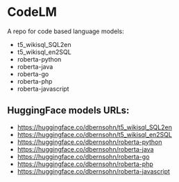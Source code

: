 # CodeLM
A repo for code based language models:
+ t5_wikisql_SQL2en
+ t5_wikisql_en2SQL
+ roberta-python
+ roberta-java
+ roberta-go
+ roberta-php
+ roberta-javascript

## HuggingFace models URLs:
+ https://huggingface.co/dbernsohn/t5_wikisql_SQL2en
+ https://huggingface.co/dbernsohn/t5_wikisql_en2SQL
+ https://huggingface.co/dbernsohn/roberta-python
+ https://huggingface.co/dbernsohn/roberta-java
+ https://huggingface.co/dbernsohn/roberta-go
+ https://huggingface.co/dbernsohn/roberta-php
+ https://huggingface.co/dbernsohn/roberta-javascript